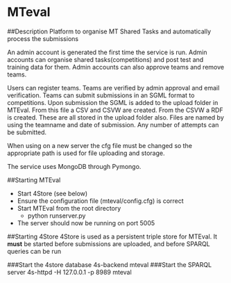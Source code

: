 # MTeval
##Description
Platform to organise MT Shared Tasks and automatically process the submissions

An admin account is generated the first time the service is run.
Admin accounts can organise shared tasks(competitions) and post test and training
data for them.
Admin accounts can also approve teams and remove teams.

Users can register teams. Teams are verified by admin approval and email
verification.
Teams can submit submissions in an SGML format to competitions.
Upon submission the SGML is added to the upload folder in MTEval.
From this file a CSV and CSVW are created.
From the CSVW a RDF is created.
These are all stored in the upload folder also.
Files are named by using the teamname and date of submission.
Any number of attempts can be submitted.

When using on a new server the cfg file must be changed so the appropriate path 
is used for file uploading and storage.

The service uses MongoDB through Pymongo. 

##Starting MTEval
* Start 4Store (see below)
* Ensure the configuration file (mteval/config.cfg) is correct
* Start MTEval from the root directory
  - python runserver.py 
* The server should now be running on port 5005

##Starting 4Store
4Store is used as a persistent triple store for MTEval. It **must** be started before submissions are uploaded, and before SPARQL queries can be run

###Start the 4store database
4s-backend mteval
###Start the SPARQL server
4s-httpd -H 127.0.0.1 -p 8989 mteval

